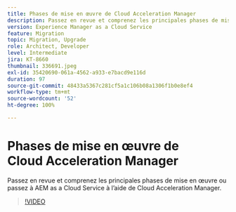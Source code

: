 ```yaml
---
title: Phases de mise en œuvre de Cloud Acceleration Manager
description: Passez en revue et comprenez les principales phases de mise en œuvre ou passez à AEM as a Cloud Service à l’aide de Cloud Acceleration Manager.
version: Experience Manager as a Cloud Service
feature: Migration
topic: Migration, Upgrade
role: Architect, Developer
level: Intermediate
jira: KT-8660
thumbnail: 336691.jpeg
exl-id: 35420690-061a-4562-a933-e7bacd9e116d
duration: 97
source-git-commit: 48433a5367c281cf5a1c106b08a1306f1b0e8ef4
workflow-type: tm+mt
source-wordcount: '52'
ht-degree: 100%

---
```


# Phases de mise en œuvre de Cloud Acceleration Manager

Passez en revue et comprenez les principales phases de mise en œuvre ou passez à AEM as a Cloud Service à l’aide de Cloud Acceleration Manager.

>[!VIDEO](https://video.tv.adobe.com/v/3438281?quality=12&learn=on&captions=fre_fr)
